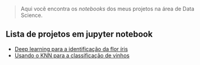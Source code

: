 > Aqui você encontra os *notebooks* dos meus projetos na área de Data Science.

## Lista de projetos em jupyter notebook

* [Deep learning para a identificação da flor íris](https://github.com/vilelas/ciencia-de-dados/blob/main/Conjunto%20de%20dados%20flor%20Iris/Conjunto%20de%20dados%20flor%20Iris.ipynb)
* [Usando o KNN para a classificação de vinhos](https://github.com/vilelas/ciencia-de-dados/blob/main/Classifica%C3%A7%C3%A3o%20de%20vinho/Wine_KNN.ipynb)